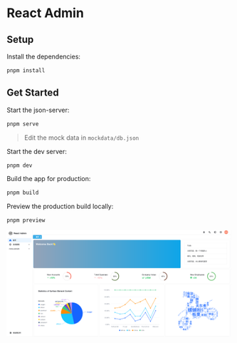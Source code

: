# React Admin

## Setup

Install the dependencies:

```bash
pnpm install
```

## Get Started

Start the json-server:

```bash
pnpm serve
```

> Edit the mock data in `mockdata/db.json`

Start the dev server:

```bash
pnpm dev
```

Build the app for production:

```bash
pnpm build
```

Preview the production build locally:

```bash
pnpm preview
```

![home page](demo.png)